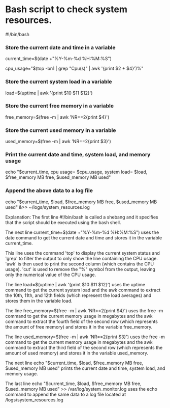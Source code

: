 # Bash script to check system resources.

#!/bin/bash

### Store the current date and time in a variable
current_time=$(date +"%Y-%m-%d %H:%M:%S")

cpu_usage="$(top -bn1 | grep "Cpu(s)" | awk '{print $2 + $4}')%"

### Store the current system load in a variable
load=$(uptime | awk '{print $10 $11 $12}')

### Store the current free memory in a variable
free_memory=$(free -m | awk 'NR==2{print $4}')

### Store the current used memory in a variable
used_memory=$(free -m | awk 'NR==2{print $3}')

### Print the current date and time, system load, and memory usage
echo "$current_time, cpu usage= $cpu_usage, system load= $load, $free_memory MB free, $used_memory MB used"

### Append the above data to a log file
echo "$current_time, $load, $free_memory MB free, $used_memory MB used" &>> ~/logs/system_resources.log

Explanation:
The first line #!/bin/bash is called a shebang and it specifies that the script should be executed using the bash shell.

The next line current_time=$(date +"%Y-%m-%d %H:%M:%S") uses the date command to get the current date and time and stores it in the variable current_time.

This line uses the command 'top' to display the current system status and 'grep' to filter the output to only show the line containing the CPU usage. 'awk' is then used to print the second column (which contains the CPU usage). 'cut' is used to remove the "%" symbol from the output, leaving only the numerical value of the CPU usage.

The line load=$(uptime | awk '{print $10 $11 $12}') uses the uptime command to get the current system load and the awk command to extract the 10th, 11th, and 12th fields (which represent the load averages) and stores them in the variable load.

The line free_memory=$(free -m | awk 'NR==2{print $4}') uses the free -m command to get the current memory usage in megabytes and the awk command to extract the fourth field of the second row (which represents the amount of free memory) and stores it in the variable free_memory.

The line used_memory=$(free -m | awk 'NR==2{print $3}') uses the free -m command to get the current memory usage in megabytes and the awk command to extract the third field of the second row (which represents the amount of used memory) and stores it in the variable used_memory.

The next line echo "$current_time, $load, $free_memory MB free, $used_memory MB used" prints the current date and time, system load, and memory usage.

The last line echo "$current_time, $load, $free_memory MB free, $used_memory MB used" >> /var/log/system_monitor.log uses the echo command to append the same data to a log file located at /logs/system_resources.log
